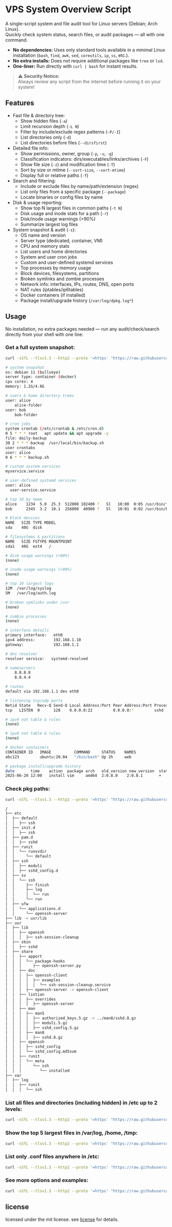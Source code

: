 # VPS System Overview Script

A single-script system and file audit tool for Linux servers (Debian; Arch Linux).  
Quickly check system status, search files, or audit packages — all with one command.

- **No dependencies:** Uses only standard tools available in a minimal Linux installation (`bash`, `find`, `awk`, `sed`, `coreutils`, `ip`, `ss`, etc.).
- **No extra installs:** Does not require additional packages like `tree` or `lsd`.
- **One-liner:** Run directly with `curl | bash` for instant results.

> ⚠️ **Security Notice:**  
> Always review any script from the internet before running it on your system!


## Features

* Fast file & directory tree:
  * Show hidden files (`-a`)
  * Limit recursion depth (`-L N`)
  * Filter by include/exclude regex patterns (`-P/-I`)
  * List directories only (`-d`)
  * List directories before files (`--dirsfirst`)
* Detailed file info:
  * Show permissions, owner, group (`-p`, `-u`, `-g`)
  * Classification indicators: dirs/executables/links/archives (`-F`)
  * Show file size (`-z`) and modification time (`-T`)
  * Sort by size or mtime (`--sort-size`, `--sort-mtime`)
  * Display full or relative paths (`-f`)
* Search and filtering:
  * Include or exclude files by name/path/extension (regex)
  * List only files from a specific package (`--package`)
  * Locate binaries or config files by name
* Disk & usage reporting:
  * Show top N largest files in common paths (`-t N`)
  * Disk usage and inode stats for a path (`-r`)
  * Disk/inode usage warnings (>90%)
  * Summarize largest log files
* System snapshot & audit (`-s`):
  * OS name and version
  * Server type (dedicated, container, VM)
  * CPU and memory stats
  * List users and home directories
  * System and user cron jobs
  * Custom and user-defined systemd services
  * Top processes by memory usage
  * Block devices, filesystems, partitions
  * Broken symlinks and zombie processes
  * Network info: interfaces, IPs, routes, DNS, open ports
  * NAT rules (iptables/ip6tables)
  * Docker containers (if installed)
  * Package install/upgrade history (`/var/log/dpkg.log*`)

## Usage
No installation, no extra packages needed — run any audit/check/search directly from your shell with one line:

### Get a full system snapshot:
```bash
curl -sSfL --tlsv1.3 --http2 --proto '=https' "https://raw.githubusercontent.com/m0nokey/vps-inspector/main/vps-inspector.sh" | bash -s -- -s
```
```bash
# system snapshot
os: debian 11 (bullseye)
server type: container (docker)
cpu cores: 4
memory: 1.2G/4.0G

# users & home directory trees
user: alice
    alice-folder
user: bob
    bob-folder

# cron jobs
system crontab (/etc/crontab & /etc/cron.d)
0 5 * * * root   apt update && apt upgrade -y
file: daily-backup
30 2 * * * backup  /usr/local/bin/backup.sh
user crontabs
user: alice
0 6 * * * backup.sh

# custom system services
myservice.service

# user-defined systemd services
user: alice
  user-service.service

# top 10 by %mem
alice    1234  5.0  25.3  512000 102400 ?   Sl   10:00  0:05 /usr/bin/foo
bob      2345  3.2  10.1  256000  40960 ?   Sl   10:01  0:02 /usr/bin/bar

# block devices
NAME   SIZE TYPE MODEL
sda    40G  disk  

# filesystems & partitions
NAME   SIZE FSTYPE MOUNTPOINT
sda1   40G  ext4   /

# disk usage warnings (>90%)
(none)

# inode usage warnings (>90%)
(none)

# top 10 largest logs
12M  /var/log/syslog
5M   /var/log/auth.log

# broken symlinks under /usr
(none)

# zombie processes
(none)

# interface details
primary interface:   eth0
ipv4 address:        192.168.1.10
gateway:             192.168.1.1

# dns resolver
resolver service:   systemd-resolved

# nameservers
    8.8.8.8
    8.8.4.4

# routes
default via 192.168.1.1 dev eth0

# listening tcp/udp ports
Netid State   Recv-Q Send-Q Local Address:Port Peer Address:Port Process
tcp   LISTEN  0      128    0.0.0.0:22         0.0.0.0:*         sshd

# ipv4 nat table & rules
(none)

# ipv6 nat table & rules
(none)

# docker containers
CONTAINER ID   IMAGE          COMMAND     STATUS    NAMES
abc123         ubuntu:20.04   "/bin/bash" Up 2h     web

# package install/upgrade history
date       time    action  package arch   old_version new_version  status
2025-06-20 12:00   install vim     amd64  2:0.8.0    2:0.8.1       + 
```

### Check pkg paths:
```bash
curl -sSfL --tlsv1.3 --http2 --proto '=https' "https://raw.githubusercontent.com/m0nokey/vps-inspector/main/vps-inspector.sh" | bash -s -- --package openssh-server
```
```bash
/
├── etc
│  ├── default
│  │  ├── ssh
│  ├── init.d
│  │  ├── ssh
│  ├── pam.d
│  │  ├── sshd
│  ├── runit
│  │  └── runsvdir
│  │     └── default
│  ├── ssh
│  │  ├── moduli
│  │  ├── sshd_config.d
│  ├── sv
│  │  └── ssh
│  │     ├── finish
│  │     ├── log
│  │     │  └── run
│  │     └── run
│  ├── ufw
│  │  └── applications.d
│  │     └── openssh-server
├── lib -> usr/lib 
├── usr
│  ├── lib
│  │  ├── openssh
│  │  │  ├── ssh-session-cleanup
│  ├── sbin
│  │  ├── sshd
│  ├── share
│  │  ├── apport
│  │  │  └── package-hooks
│  │  │     ├── openssh-server.py
│  │  ├── doc
│  │  │  ├── openssh-client
│  │  │  │  ├── examples
│  │  │  │  │  └── ssh-session-cleanup.service
│  │  │  ├── openssh-server -> openssh-client 
│  │  ├── lintian
│  │  │  ├── overrides
│  │  │  │  ├── openssh-server
│  │  ├── man
│  │  │  ├── man5
│  │  │  │  ├── authorized_keys.5.gz -> ../man8/sshd.8.gz 
│  │  │  │  ├── moduli.5.gz
│  │  │  │  ├── sshd_config.5.gz
│  │  │  ├── man8
│  │  │  │  ├── sshd.8.gz
│  │  ├── openssh
│  │  │  ├── sshd_config
│  │  │  └── sshd_config.md5sum
│  │  ├── runit
│  │  │  └── meta
│  │  │     └── ssh
│  │  │        └── installed
├── var
│  ├── log
│  │  ├── runit
│  │  │  └── ssh
```

### List all files and directories (including hidden) in /etc up to 2 levels:
```bash
curl -sSfL --tlsv1.3 --http2 --proto '=https' "https://raw.githubusercontent.com/m0nokey/vps-inspector/main/vps-inspector.sh" | bash -s -- -a -L 2 /etc
```
### Show the top 5 largest files in /var/log, /home, /tmp:
```bash
curl -sSfL --tlsv1.3 --http2 --proto '=https' "https://raw.githubusercontent.com/m0nokey/vps-inspector/main/vps-inspector.sh" | bash -s -- -t 5
```
### List only .conf files anywhere in /etc:
```bash
curl -sSfL --tlsv1.3 --http2 --proto '=https' "https://raw.githubusercontent.com/m0nokey/vps-inspector/main/vps-inspector.sh" | bash -s -- -P '\.conf$' /etc
```
### See more options and examples:
```bash
curl -sSfL --tlsv1.3 --http2 --proto '=https' "https://raw.githubusercontent.com/m0nokey/vps-inspector/main/vps-inspector.sh" | bash -s -- -h
```


## license

licensed under the mit license. see [license](./LICENSE) for details.
